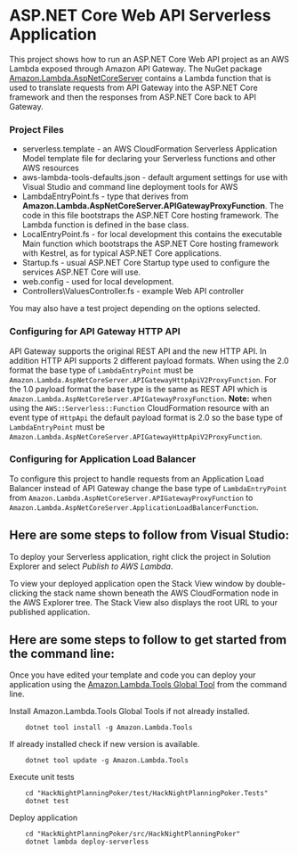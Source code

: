 # ASP.NET Core Web API Serverless Application

This project shows how to run an ASP.NET Core Web API project as an AWS Lambda exposed through Amazon API Gateway. The NuGet package [Amazon.Lambda.AspNetCoreServer](https://www.nuget.org/packages/Amazon.Lambda.AspNetCoreServer) contains a Lambda function that is used to translate requests from API Gateway into the ASP.NET Core framework and then the responses from ASP.NET Core back to API Gateway.


### Project Files ###

* serverless.template - an AWS CloudFormation Serverless Application Model template file for declaring your Serverless functions and other AWS resources
* aws-lambda-tools-defaults.json - default argument settings for use with Visual Studio and command line deployment tools for AWS
* LambdaEntryPoint.fs - type that derives from **Amazon.Lambda.AspNetCoreServer.APIGatewayProxyFunction**. The code in this file bootstraps the ASP.NET Core hosting framework. The Lambda function is defined in the base class.
* LocalEntryPoint.fs - for local development this contains the executable Main function which bootstraps the ASP.NET Core hosting framework with Kestrel, as for typical ASP.NET Core applications.
* Startup.fs - usual ASP.NET Core Startup type used to configure the services ASP.NET Core will use.
* web.config - used for local development.
* Controllers\ValuesController.fs - example Web API controller

You may also have a test project depending on the options selected.

### Configuring for API Gateway HTTP API ###

API Gateway supports the original REST API and the new HTTP API. In addition HTTP API supports 2 different
payload formats. When using the 2.0 format the base type of `LambdaEntryPoint` must be `Amazon.Lambda.AspNetCoreServer.APIGatewayHttpApiV2ProxyFunction`.
For the 1.0 payload format the base type is the same as REST API which is `Amazon.Lambda.AspNetCoreServer.APIGatewayProxyFunction`.
**Note:** when using the `AWS::Serverless::Function` CloudFormation resource with an event type of `HttpApi` the default payload
format is 2.0 so the base type of `LambdaEntryPoint` must be `Amazon.Lambda.AspNetCoreServer.APIGatewayHttpApiV2ProxyFunction`.

### Configuring for Application Load Balancer ###

To configure this project to handle requests from an Application Load Balancer instead of API Gateway change
the base type of `LambdaEntryPoint` from `Amazon.Lambda.AspNetCoreServer.APIGatewayProxyFunction` to 
`Amazon.Lambda.AspNetCoreServer.ApplicationLoadBalancerFunction`.

## Here are some steps to follow from Visual Studio:

To deploy your Serverless application, right click the project in Solution Explorer and select *Publish to AWS Lambda*.

To view your deployed application open the Stack View window by double-clicking the stack name shown beneath the AWS CloudFormation node in the AWS Explorer tree. The Stack View also displays the root URL to your published application.

## Here are some steps to follow to get started from the command line:

Once you have edited your template and code you can deploy your application using the [Amazon.Lambda.Tools Global Tool](https://github.com/aws/aws-extensions-for-dotnet-cli#aws-lambda-amazonlambdatools) from the command line.

Install Amazon.Lambda.Tools Global Tools if not already installed.
```
    dotnet tool install -g Amazon.Lambda.Tools
```

If already installed check if new version is available.
```
    dotnet tool update -g Amazon.Lambda.Tools
```

Execute unit tests
```
    cd "HackNightPlanningPoker/test/HackNightPlanningPoker.Tests"
    dotnet test
```

Deploy application
```
    cd "HackNightPlanningPoker/src/HackNightPlanningPoker"
    dotnet lambda deploy-serverless
```
